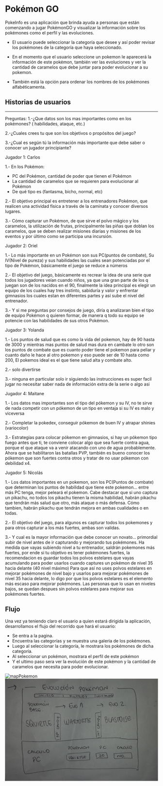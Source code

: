 # Pokémon GO
PokeInfo es una aplicación que brinda ayuda a personas que están comenzando a jugar PokémonGO y visualizar la información sobre los pokémones como el perfil y las evoluciones.

* El usuario puede seleccionar la categoría que desee y así poder revisar los pokémones de la categoría que haya seleccionado.

* En el momento que el usuario seleccione un pokemon le aparecerá la información de este pokémon, también ver las evoluciones y ver la cantidad de caramelos que debe juntar para poder evolucionar a su pokemon.

* También está la opción para ordenar los nombres de los pokémones alfabéticamenta.

## Historias de usuarios
***

Preguntas: 
1.-¿Que datos son los mas importantes como en los pokémones? ( habilidades, ataque, etc.) 

2.-¿Cuales crees tu que son los objetivos o propósitos del juego?

3.-¿Cual es según tú la información más importante que debe saber o conocer un jugador principiante?

Jugador 1: Carlos 

1.-  En los Pokémon: 

* PC del Pokémon, cantidad de poder que tienen el Pokémon 
* La cantidad de caramelos que se requieren para evolucionar al Pokémon 
* De  qué tipo es (fantasma, bicho, normal, etc)

2.- El objetivo principal es entretener a los entrenadores Pokémon, que realicen una actividad física a través de la caminata y conocer diversos lugares. 

3.- Cómo capturar un Pokémon, de que sirve el polvo mágico y los caramelos, la utilización de frutas, principalmente las piñas que doblan los caramelos, que se deben realizar misiones diarias y misiones de los eventos y por último como se participa una incursión.

Jugador 2: Oriel

1.- Lo más importante en un Pokémon son sus PC(puntos de combate), Su IV(Nivel de pureza) y sus habilidades las cuales sean potenciadas por el tipo de Pokémon, básicamente el juego se reduce a números

2.- El objetivo del juego, básicamente es recrear la idea de una serie que todos los jugadores veían cuando niños, ya que una gran parte de los q juegan son de los nacidos en el 90, finalmente la idea principal es elegir un equipo de los cuales hay tres instinto, sabiduría y valor y enfrentar gimnasios los cuales estan en diferentes partes y así sube el nivel del entrenador.

3.- Y si me preguntas por consejos de juego, diría q analizaran bien el tipo de equipo Pokémon q quieren formar, de manera q todo su equipo se potencie con las habilidades de sus otros Pokémon.

Jugador 3: Yolanda

1.- Los puntos de salud que es como la vida del pokemon, hay de 90 hasta de 3000 y mientras mas puntos de salud mas dura en cambate lo otro son los puntos de combate que es cuanto poder tiene el pokemon para peliar y cuanto daño le hace al otro pokemon y eso puede ser de 10 hasta como 200, El pokemos ideal es el que tiene salud alta y combate alto.

2.- solo divertirse

3.- ninguna en particular solo ir siguiendo las instrucciones es super facil jugar no necesitar saber nada de información extra de la serie o algo asi

Jugador 4: Maitane

1.- Los datos mas importantes son el tipo del pókemon y su IV, no te sirve de nada competir con un pókemon de un tipo en ventaja si su IV es malo y viceversa

2.- Completar la pokedex, conseguir pókemon de buen IV y atrapar shinies (variocolor)

3.- Estrategias para colocar pókemon en gimnasios, si hay un pókemon tipo fuego antes que ti, te conviene colocar algo que sea fuerte contra agua, porque el que ataque va a venir atacando con uno de agua probablemente. Ahora que se habilitaron las batallas PVP, también es bueno conocer los pókemon que son fuertes contra otros y tratar de no usar pókemon con debilidad x4.

Jugador 5: Nicolás

1.- Los datos importantes en un pokemon, son los PC(Puntos de combate) que determinan los puntos de habilidad que tiene este pokemon... entre más PC tenga, mejor peleará el pokemon.
Cabe destacar que si uno captura un pikachu, no todos los pikachu tienen la misma habilidad, habrán pikachu que tendrán más salud que otro, más ataque o más defensa.
Cómo tambien, habrán pikachu que tendrán mejora en ambas cualidades o en todas.

2.- El objetivo del juego, para algunos es capturar todos los pokemones y para otros capturar a los más fuertes, ambas son validas.

3.- Y cual es la mayor información que debe conocer un novato... primordial subir de nivel antes de ir capturando y mejorando tus pokémones.
Ha medida que vayas subiendo nivel a tu entrenador, saldrán pokemones más fuertes, por ende si tu objetivo es tener pokémones fuertes, la recomendacion es guardar todos los polvos estelares que vayas acumulando para poder usarlos cuando captures un pokémon de nivel 35 hacia delante (40 nivel máximo)
Para que así no uses polvos estelares en mejorar pokémones de nivel bajo y usarlos para mejorar pokémones de nivel 35 hacia delante, lo digo por que los polvos estelares es el elemento más escaso para mejorar pokémones. Las personas que lo usan en niveles bajos, se quedan despues sin polvos estelares para mejorar sus pokémones fuertes.

## Flujo

Una vez ya teniendo claro el usuario a quien estará dirigida la aplicación, desarrollamos el flujo del recorrido que hará el usuario:

* Se entra a la pagina.
* Encuentra las categorías y se muestra una galeria de los pokémones.
* Luego al seleccionar la categoría, le mostrara los pokémones de dicha categoría.
* Al seleccionar un pokémon, mostrara el perfil de este pokémon
* Y el ultimo paso sera ver la evolución de este pokémon y la cantidad de caramelos que necesita para poder evolucionar.

![mapPokemon](imagenes/20190103_210411.jpg)
![mapPokemon](imagenes/20190103_210443.jpg)

